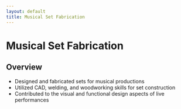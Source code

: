 ```yaml
---
layout: default
title: Musical Set Fabrication
---
```


<h1>Musical Set Fabrication</h1>

<h2>Overview</h2>
<ul>
  <li>Designed and fabricated sets for musical productions</li>
  <li>Utilized CAD, welding, and woodworking skills for set construction</li>
  <li>Contributed to the visual and functional design aspects of live performances</li>
</ul>

